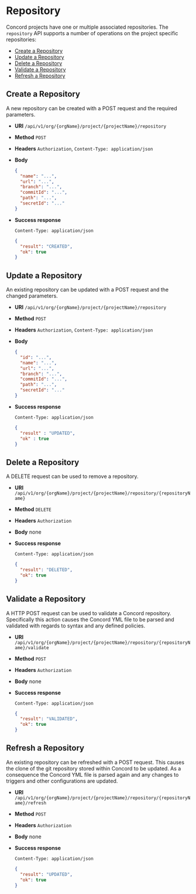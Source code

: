 # Repository

Concord projects have one or multiple associated repositories. The `repository` API supports
a number of operations on the project specific repositories:

- [Create a Repository](#create-repository)
- [Update a Repository](#update-repository)
- [Delete a Repository](#delete-repository)
- [Validate a Repository](#validate-repository)
- [Refresh a Repository](#refresh-repository)

<a name="create-repository"/>

## Create a Repository

A new repository can be created with a POST request and the required parameters.

* **URI** `/api/v1/org/{orgName}/project/{projectName}/repository`
* **Method** `POST`
* **Headers** `Authorization`, `Content-Type: application/json`
* **Body**
    ```json
    {
      "name": "...",
      "url": "...",
      "branch": "...",
      "commitId": "...",
      "path": "...",
      "secretId": "..."
    }
    ```

* **Success response**
    ```
    Content-Type: application/json
    ```

    ```json
    {
      "result": "CREATED",
      "ok": true
    }
    ```

<a name="update-repository"/>

## Update a Repository

An existing repository can be updated with a POST request and the changed
parameters.

* **URI** `/api/v1/org/{orgName}/project/{projectName}/repository`
* **Method** `POST`
* **Headers** `Authorization`, `Content-Type: application/json`
* **Body**
    ```json
    {
      "id": "...",
      "name": "...",
      "url": "...",
      "branch": "...",
      "commitId": "...",
      "path": "...",
      "secretId": "..."
    }
    ```

* **Success response**
    ```
    Content-Type: application/json
    ```

    ```json
    {
      "result" : "UPDATED",
      "ok" : true
    }
    ```


<a name="delete-repository"/>

## Delete a Repository

A DELETE request can be used to remove a repository.

* **URI** `/api/v1/org/{orgName}/project/{projectName}/repository/{repositoryName}`
* **Method** `DELETE`
* **Headers** `Authorization`
* **Body**
    none
* **Success response**
    ```
    Content-Type: application/json
    ```

    ```json
    {
      "result": "DELETED",
      "ok": true
    }
    ```


<a name="validate-repository"/>

## Validate a Repository

A HTTP POST request can be used to validate a Concord repository. Specifically
this action causes the Concord YML file to be parsed and validated with regards
to syntax and any defined policies.

* **URI** `/api/v1/org/{orgName}/project/{projectName}/repository/{repositoryName}/validate`
* **Method** `POST`
* **Headers** `Authorization`
* **Body**
    none
* **Success response**
    ```
    Content-Type: application/json
    ```

    ```json
    {
      "result": "VALIDATED",
      "ok": true
    }
    ```
    
    
<a name="refresh-repository"/>

## Refresh a Repository

An existing repository can be refreshed with a POST request. This causes the
clone of the git repository stored within Concord to be updated. As a
consequence the Concord YML file is parsed again and any changes to triggers and
other configurations are updated.

* **URI** `/api/v1/org/{orgName}/project/{projectName}/repository/{repositoryName}/refresh`
* **Method** `POST`
* **Headers** `Authorization`
* **Body**
    none
* **Success response**
    ```
    Content-Type: application/json
    ```

    ```json
    {
      "result": "UPDATED",
      "ok": true
    }
    ```
